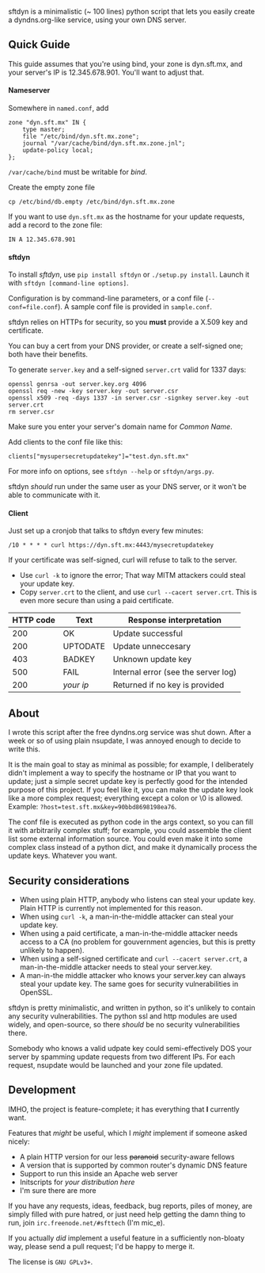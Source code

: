 sftdyn is a minimalistic (~ 100 lines) python script that lets you easily create a dyndns.org-like service, using your own DNS server.

## Quick Guide

This guide assumes that you're using bind, your zone is dyn.sft.mx, and your server's IP is 12.345.678.901. You'll want to adjust that.

#### Nameserver
Somewhere in `named.conf`, add

    zone "dyn.sft.mx" IN {
        type master;
        file "/etc/bind/dyn.sft.mx.zone";
        journal "/var/cache/bind/dyn.sft.mx.zone.jnl";
        update-policy local;
    };

`/var/cache/bind` must be writable for *bind*.

Create the empty zone file

    cp /etc/bind/db.empty /etc/bind/dyn.sft.mx.zone

If you want to use `dyn.sft.mx` as the hostname for your update requests, add a record to the zone file:

    IN A 12.345.678.901

#### sftdyn
To install *sftdyn*, use `pip install sftdyn` or `./setup.py install`. Launch it with `sftdyn [command-line options]`.

Configuration is by command-line parameters, or a conf file (`--conf=file.conf`). A sample conf file is provided in `sample.conf`.

sftdyn relies on HTTPs for security, so you **must** provide a X.509 key and certificate.

You can buy a cert from your DNS provider, or create a self-signed one; both have their benefits.

To generate `server.key` and a self-signed `server.crt` valid for 1337 days:

    openssl genrsa -out server.key.org 4096
    openssl req -new -key server.key -out server.csr
    openssl x509 -req -days 1337 -in server.csr -signkey server.key -out server.crt
    rm server.csr

Make sure you enter your server's domain name for *Common Name*.

Add clients to the conf file like this:

    clients["mysupersecretupdatekey"]="test.dyn.sft.mx"

For more info on options, see `sftdyn --help` or `sftdyn/args.py`.

sftdyn _should_ run under the same user as your DNS server, or it won't be able to communicate with it.

#### Client
Just set up a cronjob that talks to sftdyn every few minutes:

    /10 * * * * curl https://dyn.sft.mx:4443/mysecretupdatekey

If your certificate was self-signed, curl will refuse to talk to the server.
 - Use `curl -k` to ignore the error; That way MITM attackers could steal your update key.
 - Copy `server.crt` to the client, and use `curl --cacert server.crt`. This is even more secure than using a paid certificate.

| HTTP code     | Text          | Response interpretation             |
| ------------- | ------------- | ----------------------------------- |
| 200           | OK            | Update successful                   |
| 200           | UPTODATE      | Update unneccesary                  |
| 403           | BADKEY        | Unknown update key                  |
| 500           | FAIL          | Internal error (see the server log) |
| 200           | _your ip_     | Returned if no key is provided      |

## About
I wrote this script after the free dyndns.org service was shut down. After a week or so of using plain nsupdate, I was annoyed enough to decide to write this.

It is the main goal to stay as minimal as possible; for example, I deliberately didn't implement a way to specify the hostname or IP that you want to update; just a simple secret update key is perfectly good for the intended purpose of this project. If you feel like it, you can make the update key look like a more complex request; everything except a colon or \0 is allowed. Example: `?host=test.sft.mx&key=90bbd8698198ea76`.

The conf file is executed as python code in the args context, so you can fill it with arbitrarily complex stuff; for example, you could assemble the client list some external information source. You could even make it into some complex class instead of a python dict, and make it dynamically process the update keys. Whatever you want.

## Security considerations

- When using plain HTTP, anybody who listens can steal your update key. Plain HTTP is currently not implemented for this reason.
- When using `curl -k`, a man-in-the-middle attacker can steal your update key.
- When using a paid certificate, a man-in-the-middle attacker needs access to a CA (no problem for gouvernment agencies, but this is pretty unlikely to happen).
- When using a self-signed certificate and `curl --cacert server.crt`, a man-in-the-middle attacker needs to steal your server.key.
- A man-in-the middle attacker who knows your server.key can always steal your update key. The same goes for security vulnerabilities in OpenSSL.

sftdyn is pretty minimalistic, and written in python, so it's unlikely to contain any security vulnerabilities. The python ssl and http modules are used widely, and open-source, so there _should_ be no security vulnerabilities there.

Somebody who knows a valid udpate key could semi-effectively DOS your server by spamming update requests from two different IPs. For each request, nsupdate would be launched and your zone file updated.

## Development
IMHO, the project is feature-complete; it has everything that **I** currently want.

Features that _might_ be useful, which I _might_ implement if someone asked nicely:
 - A plain HTTP version for our less ~~paranoid~~ security-aware fellows
 - A version that is supported by common router's dynamic DNS feature
 - Support to run this inside an Apache web server
 - Initscripts for _your distribution here_
 - I'm sure there are more

If you have any requests, ideas, feedback, bug reports, piles of money, are simply filled with pure hatred, or just need help getting the damn thing to run, join `irc.freenode.net/#sfttech` (I'm mic_e).

If you actually _did_ implement a useful feature in a sufficiently non-bloaty way, please send a pull request; I'd be happy to merge it.

The license is `GNU GPLv3+`.
